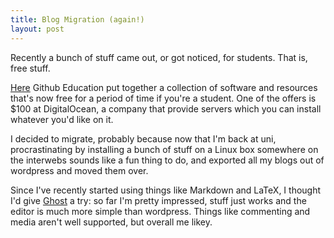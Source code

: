 ```yaml
---
title: Blog Migration (again!)
layout: post
---
```

Recently a bunch of stuff came out, or got noticed, for students. That is, free stuff.

[Here](https://education.github.com/pack) Github Education put together a collection of software and resources that's now free for a period of time if you're a student. One of the offers is $100 at DigitalOcean, a company that provide servers which you can install whatever you'd like on it.

I decided to migrate, probably because now that I'm back at uni, procrastinating by installing a bunch of stuff on a Linux box somewhere on the interwebs sounds like a fun thing to do, and exported all my blogs out of wordpress and moved them over.

Since I've recently started using things like Markdown and LaTeX, I thought I'd give [Ghost](https://ghost.org/) a try: so far I'm pretty impressed, stuff just works and the editor is much more simple than wordpress. Things like commenting and media aren't well supported, but overall me likey.